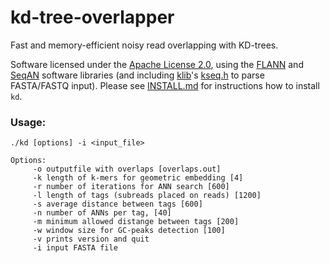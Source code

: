# kd-tree-overlapper

Fast and memory-efficient noisy read overlapping with KD-trees.

Software licensed under the [Apache License 2.0](LICENSE.txt), using the [FLANN](https://github.com/mariusmuja/flann) and [SeqAN](https://github.com/seqan/seqan) software libraries (and including [klib](https://github.com/attractivechaos/klib)'s [kseq.h](kseq.h) to parse FASTA/FASTQ input). Please see [INSTALL.md](INSTALL.md) for instructions how to install `kd`.

### Usage:

```
./kd [options] -i <input_file>

Options:
     -o outputfile with overlaps [overlaps.out]
     -k length of k-mers for geometric embedding [4]
     -r number of iterations for ANN search [600]
     -l length of tags (subreads placed on reads) [1200]
     -s average distance between tags [600]
     -n number of ANNs per tag, [40]
     -m minimum allowed distange between tags [200]
     -w window size for GC-peaks detection [100]
     -v prints version and quit
     -i input FASTA file
```
